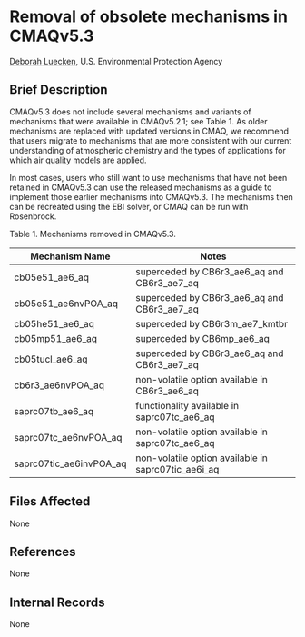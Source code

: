 # Removal of obsolete mechanisms in CMAQv5.3

[Deborah Luecken](mailto:luecken.deborah@epa.gov), U.S. Environmental Protection Agency

## Brief Description

CMAQv5.3 does not include several mechanisms and variants of mechanisms that were available in CMAQv5.2.1; see Table 1. As older mechanisms are replaced with updated versions in CMAQ, we recommend that users migrate to mechanisms that are more consistent with our current understanding of atmospheric chemistry and the types of applications for which air quality models are applied. 

In most cases, users who still want to use mechanisms that have not been retained in CMAQv5.3 can use the released mechanisms as a guide to implement those earlier mechanisms into CMAQv5.3. The mechanisms then can be recreated using the EBI solver, or CMAQ can be run with Rosenbrock.  


Table 1. Mechanisms removed in CMAQv5.3.

|Mechanism Name| Notes |                                  
| ----------------------- | ------------------------------------------------------- |
|cb05e51_ae6_aq | superceded by CB6r3_ae6_aq and CB6r3_ae7_aq |
|cb05e51_ae6nvPOA_aq | superceded by CB6r3_ae6_aq and CB6r3_ae7_aq |
|cb05he51_ae6_aq | superceded by CB6r3m_ae7_kmtbr |
|cb05mp51_ae6_aq | superceded by CB6mp_ae6_aq |
|cb05tucl_ae6_aq | superceded by CB6r3_ae6_aq and CB6r3_ae7_aq|
|cb6r3_ae6nvPOA_aq | non-volatile option available in CB6r3_ae6_aq |
|saprc07tb_ae6_aq | functionality available in saprc07tc_ae6_aq|
|saprc07tc_ae6nvPOA_aq | non-volatile option available  in saprc07tc_ae6_aq|
|saprc07tic_ae6invPOA_aq | non-volatile option available in saprc07tic_ae6i_aq|


## Files Affected
None

## References
None

## Internal Records
None


